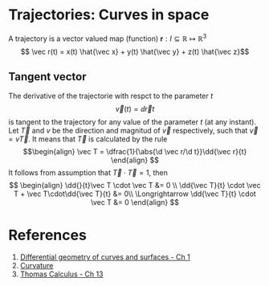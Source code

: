 # Trajectories: Curves in space
A trajectory is a vector valued map (function)  $\mathbf r : I\subseteq \mathbb R \longmapsto \mathbb R^3$ 
$$ \vec r(t) = x(t) \hat{\vec x} + y(t) \hat{\vec y} + z(t) \hat{\vec z}$$

## Tangent vector

The derivative of the trajectorie with respct to the parameter $t$ 
$$ \vec v(t) = \dd{\vec r}{t}$$
is tangent to the trajectory for any value of the parameter $t$ (at any instant).
Let $\vec T$ and $v$ be the direction and magnitud of $\vec v$ respectively, such that $\vec v = v \vec T$. It means that $\vec T$ is calculated by the rule
$$\begin{align}
	\vec T = \dfrac{1}{\abs{\d \vec r/\d t}}\dd{\vec r}{t}
\end{align}
$$
It follows from assumption that $\vec T \cdot \vec T =1$, then 
$$
\begin{align}
	\dd{}{t}\vec T \cdot \vec T &= 0 \\
	\dd{\vec T}{t} \cdot \vec T + \vec T\cdot\dd{\vec T}{t}  &= 0\\
	\Longrightarrow \dd{\vec T}{t} \cdot \vec T &= 0
\end{align}
$$

# References
1. [Differential geometry of curves and surfaces - Ch 1](file:///home/gabo/Zotero/storage/L3GCRFG6/Carmo%20-%202018%20-%20Differential%20geometry%20of%20curves%20&%20surfaces.pdf)
2. [Curvature](file:///home/gabo/Documents/temp_docs/parametric_equations.pdf)
3. [Thomas Calculus - Ch 13](file:///home/gabo/Zotero/storage/W78VCNQQ/Hass%20et%20al.%20-%202020%20-%20University%20calculus%20early%20transcendentals.pdf)
